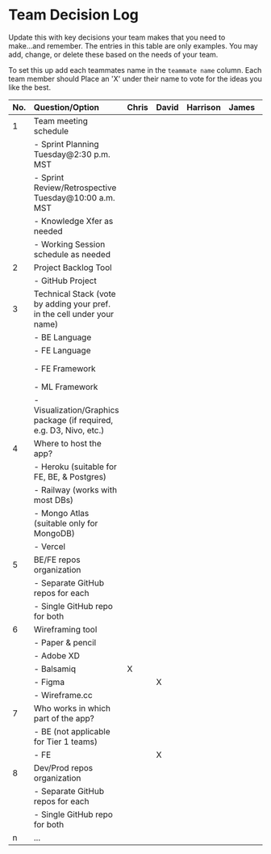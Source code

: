 # Team Decision Log

Update this with key decisions your team makes that you need to make...and 
remember. The entries in this table are only examples. You may add, change, or
delete these based on the needs of your team.

To set this up add each teammates name in the `teammate name` column. Each 
team member should Place an 'X' under their name to vote for the ideas 
you like the best.

| No. | Question/Option | Chris | David | Harrison | James | Sean | Yong |
| :--- | :--- | :--- | :--- | :--- | :--- | :--- | :--- |
| 1 | Team meeting schedule | | | | | | |
|   |	- Sprint Planning Tuesday@2:30 p.m. MST | | | | | | |
|   | - Sprint Review/Retrospective Tuesday@10:00 a.m. MST
|   |	- Knowledge Xfer as needed | | | | | | |
|   |	- Working Session schedule as needed | | | | | | |
| 2	| Project Backlog Tool | | | | | | |
|   |	- GitHub Project | | | | | | |
| 3	| Technical Stack (vote by adding your pref. in the cell under your name) | | | | | | |
|   |	- BE Language | | | | | |PostgreSQL|
|   |	- FE Language | | | | | |TypeScript|
|   |	- FE Framework | | | | | |Next.js with app router|
|   |	- ML Framework | | | | | | |
|   |	- Visualization/Graphics package (if required, e.g. D3, Nivo, etc.) | | | | | | |
| 4	| Where to host the app? | | | | | | |
|   |	- Heroku (suitable for FE, BE, & Postgres) | | | | | | |
|   |	- Railway (works with most DBs)  | | | | | | |
|   |	- Mongo Atlas (suitable only for MongoDB) | | | | | | |
|   | - Vercel | | | | | |X|
| 5	| BE/FE repos organization | | | | | | |
|   |	- Separate GitHub repos for each | | | | | | |
|   |	- Single GitHub repo for both | | | | | |X|
| 6	| Wireframing tool | | | | | | |
|   |	- Paper & pencil | | | | | | |
|   |	- Adobe XD | | | | | | |
|   |	- Balsamiq |X| | | | | |
|   |	- Figma | |X| | | |X|
|   |	- Wireframe.cc | | | | | | |
| 7	| Who works in which part of the app? | | | | | | |
|   | - BE (not applicable for Tier 1 teams) | | | | | |X|
|   |	- FE | |X| | | |X|
| 8	| Dev/Prod repos organization | | | | | | |
|   |	- Separate GitHub repos for each | | | | | |X|
|   |	- Single GitHub repo for both | | | | | ||
| n | ... | | | | | | |
